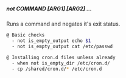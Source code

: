 ##### not COMMAND [ARG1] [ARG2] ...

Runs a command and negates it's exit status.

```bash
@ Basic checks
  - not is_empty_output echo $1
  - not is_empty_output cat /etc/passwd
 
@ Installing cron.d files unless already
  - when not is_empty_dir /etc/cron.d/
  - cp /shared/cron.d/* /etc/cron.d
```
